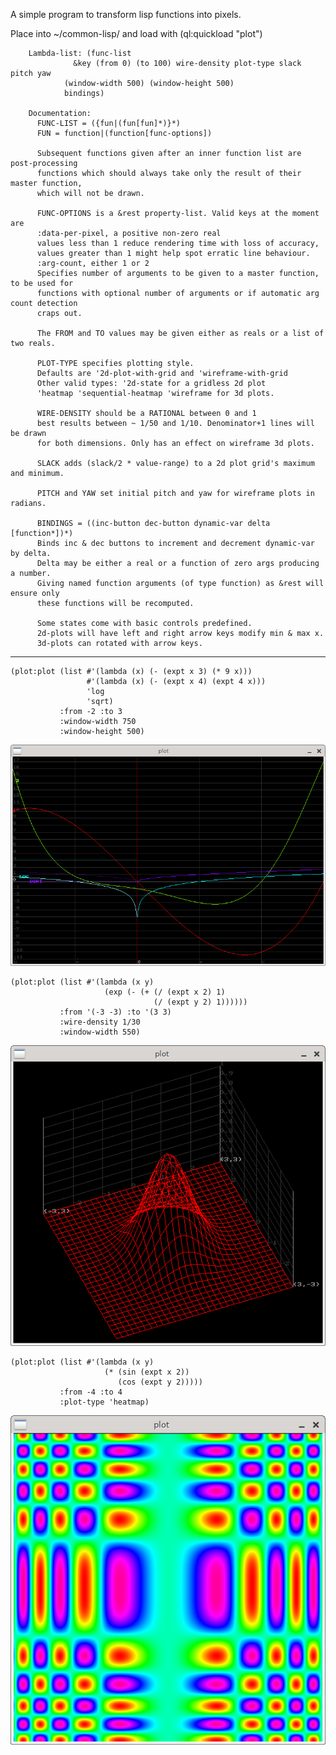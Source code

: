 A simple program to transform lisp functions into pixels.

Place into ~/common-lisp/ and load with (ql:quickload "plot")

		Lambda-list: (func-list
			      &key (from 0) (to 100) wire-density plot-type slack pitch yaw
				(window-width 500) (window-height 500)
				bindings)

		Documentation:
		  FUNC-LIST = ({fun|(fun[fun]*)}*)
		  FUN = function|(function[func-options])

		  Subsequent functions given after an inner function list are post-processing
		  functions which should always take only the result of their master function,
		  which will not be drawn.

		  FUNC-OPTIONS is a &rest property-list. Valid keys at the moment are
		  :data-per-pixel, a positive non-zero real
		  values less than 1 reduce rendering time with loss of accuracy,
		  values greater than 1 might help spot erratic line behaviour.
		  :arg-count, either 1 or 2
		  Specifies number of arguments to be given to a master function, to be used for
		  functions with optional number of arguments or if automatic arg count detection
		  craps out.

		  The FROM and TO values may be given either as reals or a list of two reals.

		  PLOT-TYPE specifies plotting style.
		  Defaults are '2d-plot-with-grid and 'wireframe-with-grid
		  Other valid types: '2d-state for a gridless 2d plot
		  'heatmap 'sequential-heatmap 'wireframe for 3d plots.

		  WIRE-DENSITY should be a RATIONAL between 0 and 1
		  best results between ~ 1/50 and 1/10. Denominator+1 lines will be drawn
		  for both dimensions. Only has an effect on wireframe 3d plots.

		  SLACK adds (slack/2 * value-range) to a 2d plot grid's maximum and minimum.

		  PITCH and YAW set initial pitch and yaw for wireframe plots in radians.

		  BINDINGS = ((inc-button dec-button dynamic-var delta [function*])*)
		  Binds inc & dec buttons to increment and decrement dynamic-var by delta.
		  Delta may be either a real or a function of zero args producing a number.
		  Giving named function arguments (of type function) as &rest will ensure only
		  these functions will be recomputed.

		  Some states come with basic controls predefined.
		  2d-plots will have left and right arrow keys modify min & max x.
		  3d-plots can rotated with arrow keys.
---

    (plot:plot (list #'(lambda (x) (- (expt x 3) (* 9 x)))
                     #'(lambda (x) (- (expt x 4) (expt 4 x)))
                     'log
                     'sqrt)
               :from -2 :to 3
               :window-width 750
               :window-height 500)

![screenshot](doc/2d.png "Screenshot of 2d plot")

    (plot:plot (list #'(lambda (x y)
                         (exp (- (+ (/ (expt x 2) 1)
                                    (/ (expt y 2) 1))))))
               :from '(-3 -3) :to '(3 3)
               :wire-density 1/30
               :window-width 550)

![screenshot](doc/wireframe.png "Screenshot of wireframe plot")

    (plot:plot (list #'(lambda (x y)
                         (* (sin (expt x 2))
                            (cos (expt y 2)))))
               :from -4 :to 4
               :plot-type 'heatmap)

![screenshot](doc/heatmap.png "Screenshot of heatmap plot")
